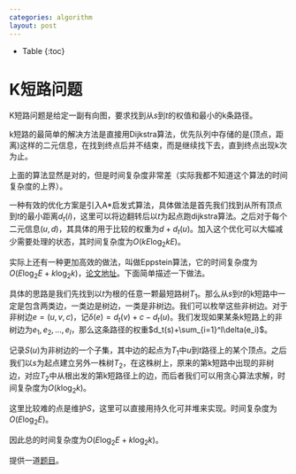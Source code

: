 ```yaml
---
categories: algorithm
layout: post
---
```


- Table
{:toc}

# K短路问题

K短路问题是给定一副有向图，要求找到从$s$到$t$的权值和最小的k条路径。

k短路的最简单的解决方法是直接用Dijkstra算法，优先队列中存储的是(顶点，距离)这样的二元信息，在找到终点后并不结束，而是继续找下去，直到终点出现k次为止。

上面的算法显然是对的，但是时间复杂度非常差（实际我都不知道这个算法的时间复杂度的上界）。

一种有效的优化方案是引入A*启发式算法，具体做法是首先我们找到从所有顶点到$t$的最小距离$d_t(i)$，这里可以将边翻转后以$t$为起点跑dijkstra算法。之后对于每个二元信息$(u,d)$，其具体的用于比较的权重为$d+d_t(u)$。加入这个优化可以大幅减少需要处理的状态，其时间复杂度为$O(kE\log_2kE)$。

实际上还有一种更加高效的做法，叫做Eppstein算法，它的时间复杂度为$O(E\log_2E+k\log_2k)$，[论文地址](http://citeseerx.ist.psu.edu/viewdoc/download?doi=10.1.1.39.3901&rep=rep1&type=pdf)。下面简单描述一下做法。

具体的思路是我们先找到以$t$为根的任意一颗最短路树$T_1$。那么从$s$到$t$的k短路中一定是包含两类边，一类边是树边，一类是非树边。我们可以枚举这些非树边。对于非树边$e=(u,v,c)$，记$\delta(e)=d_t(v)+c-d_t(u)$。我们发现如果某条k短路上的非树边为$e_1,e_2,\ldots,e_l$，那么这条路径的权重$d_t(s)+\sum_{i=1}^l\delta(e_i)$。

记录$S(u)$为非树边的一个子集，其中边的起点为$T_1$中$u$到$t$路径上的某个顶点。之后我们以$s$为起点建立另外一株树$T_2$，在这株树上，原来的第k短路中出现的非树边，对应$T_2$中从根出发的第k短路径上的边，而后者我们可以用贪心算法求解，时间复杂度为$O(k\log_2k)$。

这里比较难的点是维护$S$，这里可以直接用持久化可并堆来实现。时间复杂度为$O(E\log_2E)$。

因此总的时间复杂度为$O(E\log_2E+k\log_2k)$。

提供一道[题目](https://codeforces.com/problemsets/acmsguru/problem/99999/314)。
